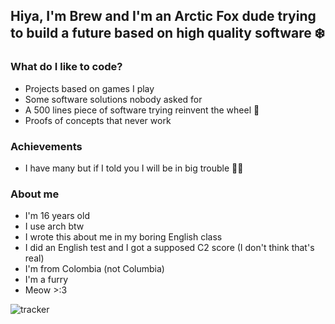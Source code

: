 ## Hiya, I'm Brew and I'm an Arctic Fox dude trying to build a future based on high quality software ❄️

### What do I like to code?

- Projects based on games I play
- Some software solutions nobody asked for
- A 500 lines piece of software trying reinvent the wheel 🛞
- Proofs of concepts that never work

### Achievements

- I have many but if I told you I will be in big trouble 😵‍💫

### About me

- I'm 16 years old
- I use arch btw
- I wrote this about me in my boring English class
- I did an English test and I got a supposed C2 score (I don't think that's real)
- I'm from Colombia (not Columbia)
- I'm a furry
- Meow >:3

![tracker](https://iplogger.co/1zbxK4)

